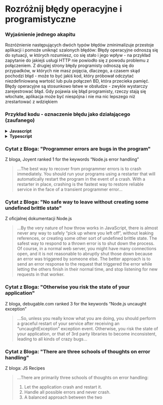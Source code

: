 # Rozróżnij błędy operacyjne i programistyczne

### Wyjaśnienie jednego akapitu

Rozróżnienie następujących dwóch typów błędów zminimalizuje przestoje aplikacji i pomoże uniknąć szalonych błędów: Błędy operacyjne odnoszą się do sytuacji, w których rozumiesz, co się stało i jego wpływ - na przykład zapytanie do jakiejś usługi HTTP nie powiodło się z powodu problemu z połączeniem. Z drugiej strony błędy programisty odnoszą się do przypadków, w których nie masz pojęcia, dlaczego, a czasem skąd pochodzi błąd - może to być jakiś kod, który próbował odczytać niezdefiniowaną wartość lub pula połączeń BD, która przecieka pamięć. Błędy operacyjne są stosunkowo łatwe w obsłudze - zwykle wystarczy zarejestrować błąd. Gdy pojawia się błąd programisty, rzeczy stają się włochate, aplikacja może być niespójna i nie ma nic lepszego niż zrestartować z wdziękiem

### Przykład kodu - oznaczenie błędu jako działającego (zaufanego)

<details>
<summary><strong>Javascript</strong></summary>

```javascript
// marking an error object as operational 
const myError = new Error('How can I add new product when no value provided?');
myError.isOperational = true;

// or if you're using some centralized error factory (see other examples at the bullet "Use only the built-in Error object")
class AppError {
  constructor (commonType, description, isOperational) {
    Error.call(this);
    Error.captureStackTrace(this);
    this.commonType = commonType;
    this.description = description;
    this.isOperational = isOperational;
  }
};

throw new AppError(errorManagement.commonErrors.InvalidInput, 'Describe here what happened', true);

```
</details>

<details>
<summary><strong>Typescript</strong></summary>

```typescript
// some centralized error factory (see other examples at the bullet "Use only the built-in Error object")
export class AppError extends Error {
  public readonly commonType: string;
  public readonly isOperational: boolean;

  constructor(commonType: string, description: string, isOperational: boolean) {
    super(description);

    Object.setPrototypeOf(this, new.target.prototype); // restore prototype chain

    this.commonType = commonType;
    this.isOperational = isOperational;

    Error.captureStackTrace(this);
  }
}

// marking an error object as operational (true)
throw new AppError(errorManagement.commonErrors.InvalidInput, 'Describe here what happened', true);

```
</details>

### Cytat z Bloga: "Programmer errors are bugs in the program"

Z bloga, Joyent ranked 1 for the keywords “Node.js error handling”

 > …The best way to recover from programmer errors is to crash immediately. You should run your programs using a restarter that will automatically restart the program in the event of a crash. With a restarter in place, crashing is the fastest way to restore reliable service in the face of a transient programmer error…

### Cytat z Bloga: "No safe way to leave without creating some undefined brittle state"

Z oficjalnej dokumentacji Node.js

 > …By the very nature of how throw works in JavaScript, there is almost never any way to safely “pick up where you left off”, without leaking references, or creating some other sort of undefined brittle state. The safest way to respond to a thrown error is to shut down the process. Of course, in a normal web server, you might have many connections open, and it is not reasonable to abruptly shut those down because an error was triggered by someone else. The better approach is to send an error response to the request that triggered the error while letting the others finish in their normal time, and stop listening for new requests in that worker.

### Cytat z Bloga: "Otherwise you risk the state of your application"

Z bloga, debugable.com ranked 3 for the keywords “Node.js uncaught exception”

 > …So, unless you really know what you are doing, you should perform a graceful restart of your service after receiving an “uncaughtException” exception event. Otherwise, you risk the state of your application, or that of 3rd party libraries to become inconsistent, leading to all kinds of crazy bugs…

### Cytat z Bloga: "There are three schools of thoughts on error handling"

Z bloga: JS Recipes

> …There are primarily three schools of thoughts on error handling:
> 1. Let the application crash and restart it.
> 2. Handle all possible errors and never crash.
> 3. A balanced approach between the two

